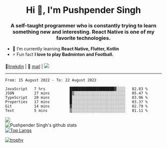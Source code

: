 <h1 align="center">Hi 👋, I'm Pushpender Singh</h1>
<h3 align="center">A self-taught programmer who is constantly trying to learn something new and interesting. React Native is one of my favorite technologies.</h3>

- 🌱 I’m currently learning **React Native, Flutter, Kotlin**
- ⚡ Fun fact **I love to play Badminton and Football.**

👔[linekdin](https://www.linkedin.com/in/pushpender-singh-240061202/) | 📧 [mail](mailto:pushpendersingh@p2devs.com) | ![](https://komarev.com/ghpvc/?username=pushpender-singh-ap&color=blue)


---

<!--START_SECTION:waka-->

```text
From: 15 August 2022 - To: 22 August 2022

JavaScript   7 hrs           ████████████████████▓░░░░   82.83 %
JSON         27 mins         █▒░░░░░░░░░░░░░░░░░░░░░░░   05.47 %
TypeScript   20 mins         █░░░░░░░░░░░░░░░░░░░░░░░░   03.96 %
Properties   17 mins         █░░░░░░░░░░░░░░░░░░░░░░░░   03.37 %
Git          14 mins         ▓░░░░░░░░░░░░░░░░░░░░░░░░   02.79 %
Text         5 mins          ▒░░░░░░░░░░░░░░░░░░░░░░░░   01.11 %
```

<!--END_SECTION:waka-->

<img align="left" src="https://github-readme-streak-stats.herokuapp.com/?user=pushpender-singh-ap&theme=dark" /></br>
![Pushpender Singh's github stats](https://github-readme-stats.vercel.app/api?username=pushpender-singh-ap&show_icons=true&theme=radical&count_private=true)</br>
[![Top Langs](https://github-readme-stats.vercel.app/api/top-langs/?username=pushpender-singh-ap&theme=radical)](https://github.com/pushpender-singh-ap/github-readme-stats)

[![trophy](https://github-profile-trophy.vercel.app/?username=pushpender-singh-ap&theme=radical)](https://github.com/pushpender-singh-ap/pushpender-singh-ap)
